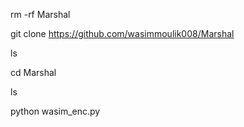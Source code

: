 rm -rf Marshal

git clone https://github.com/wasimmoulik008/Marshal

ls 

cd Marshal

ls 

python wasim_enc.py
